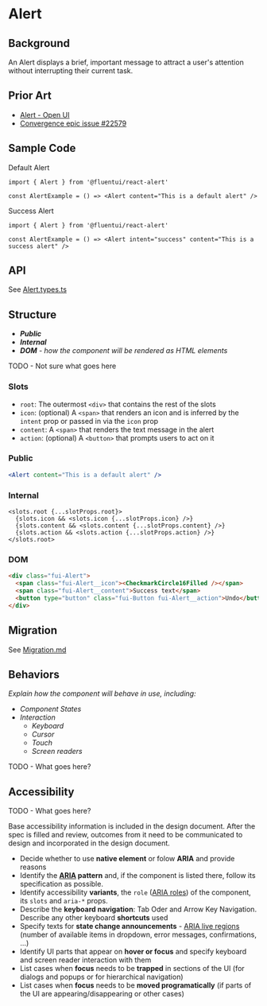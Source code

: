 # Alert

## Background

An Alert displays a brief, important message to attract a user's attention without interrupting their current task.

## Prior Art

- [Alert - Open UI](https://open-ui.org/components/toast.research)
- [Convergence epic issue #22579](https://github.com/microsoft/fluentui/issues/22579)

## Sample Code

Default Alert

```
import { Alert } from '@fluentui/react-alert'

const AlertExample = () => <Alert content="This is a default alert" />
```

Success Alert

```
import { Alert } from '@fluentui/react-alert'

const AlertExample = () => <Alert intent="success" content="This is a success alert" />
```

<!-- InfoAvatar Alert

```
import { Alert, Avatar } from '@fluentui/react-alert'

<Alert
    intent="infoAvatar"
    content="This is an avatar alert"
    avatar={<Avatar name="John Doe" />
  />
``` -->

## API

See [Alert.types.ts](./src/components/Alert/Alert.types.ts)

## Structure

- _**Public**_
- _**Internal**_
- _**DOM** - how the component will be rendered as HTML elements_

TODO - Not sure what goes here

### Slots

- `root`: The outermost `<div>` that contains the rest of the slots
- `icon`: (optional) A `<span>` that renders an icon and is inferred by the `intent` prop or passed in via the `icon` prop
- `content`: A `<span>` that renders the text message in the alert
- `action`: (optional) A `<button>` that prompts users to act on it

### **Public**

```jsx
<Alert content="This is a default alert" />
```

### **Internal**

```tsx
<slots.root {...slotProps.root}>
  {slots.icon && <slots.icon {...slotProps.icon} />}
  {slots.content && <slots.content {...slotProps.content} />}
  {slots.action && <slots.action {...slotProps.action} />}
</slots.root>
```

### **DOM**

```html
<div class="fui-Alert">
  <span class="fui-Alert__icon"><CheckmarkCircle16Filled /></span>
  <span class="fui-Alert__content">Success text</span>
  <button type="button" class="fui-Button fui-Alert__action">Undo</button>
</div>
```

## Migration

See [Migration.md](./Migration.md)

## Behaviors

_Explain how the component will behave in use, including:_

- _Component States_
- _Interaction_
  - _Keyboard_
  - _Cursor_
  - _Touch_
  - _Screen readers_

TODO - What goes here?

## Accessibility

TODO - What goes here?

Base accessibility information is included in the design document. After the spec is filled and review, outcomes from it need to be communicated to design and incorporated in the design document.

- Decide whether to use **native element** or folow **ARIA** and provide reasons
- Identify the **[ARIA](https://www.w3.org/TR/wai-aria-practices-1.2/) pattern** and, if the component is listed there, follow its specification as possible.
- Identify accessibility **variants**, the `role` ([ARIA roles](https://www.w3.org/TR/wai-aria-1.1/#role_definitions)) of the component, its `slots` and `aria-*` props.
- Describe the **keyboard navigation**: Tab Oder and Arrow Key Navigation. Describe any other keyboard **shortcuts** used
- Specify texts for **state change announcements** - [ARIA live regions
  ](https://developer.mozilla.org/en-US/docs/Web/Accessibility/ARIA/ARIA_Live_Regions) (number of available items in dropdown, error messages, confirmations, ...)
- Identify UI parts that appear on **hover or focus** and specify keyboard and screen reader interaction with them
- List cases when **focus** needs to be **trapped** in sections of the UI (for dialogs and popups or for hierarchical navigation)
- List cases when **focus** needs to be **moved programatically** (if parts of the UI are appearing/disappearing or other cases)
